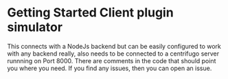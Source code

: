 # Getting Started Client plugin simulator

This connects with a NodeJs backend but can be easily configured to work with any backend really, also needs to be connected to a centrifugo server runnning on Port 8000.
There are comments in the code that should point you where you need. If you find any issues, then you can open an issue.
